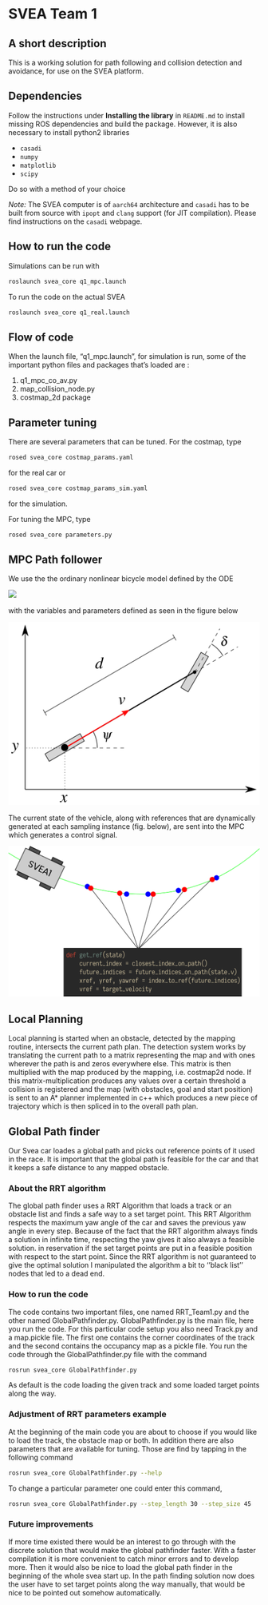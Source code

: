 # SVEA Team 1

## A short description
This is a working solution for path following and collision detection and avoidance, for use on the SVEA platform.

## Dependencies
Follow the instructions under __Installing the library__ in `README.md` to install missing ROS dependencies and build the package. However, it is also necessary to install python2 libraries

- `casadi`
- `numpy`
- `matplotlib`
- `scipy`

Do so with a method of your choice

_Note:_ The SVEA computer is of `aarch64` architecture and `casadi` has to be built from source with `ipopt` and `clang` support (for JIT compilation). Please find instructions on the `casadi` webpage.

## How to run the code

Simulations can be run with
```bash
roslaunch svea_core q1_mpc.launch
```

To run the code on the actual SVEA
```bash
roslaunch svea_core q1_real.launch
```


## Flow of code

When the launch file, “q1_mpc.launch”, for simulation is run, some of the important python files and packages that’s loaded are :
  1. q1_mpc_co_av.py 
  2. map_collision_node.py
  3. costmap_2d package

## Parameter tuning

There are several parameters that can be tuned. For the costmap, type
```bash
rosed svea_core costmap_params.yaml
```

for the real car or 
```bash
rosed svea_core costmap_params_sim.yaml
```
for the simulation.

For tuning the MPC, type
```bash
rosed svea_core parameters.py
```
## MPC Path follower

We use the the ordinary nonlinear bicycle model defined by the ODE

<!--
\large\displaystyle\begin{align*}\dot{x} &= v \cos \psi \\ \dot{y} &= v \sin \psi \\ \dot{\psi} &= \frac{v}{d} \tan \delta \\ \end{align*}
-->
<img src="https://render.githubusercontent.com/render/math?math=%5Clarge%5Cdisplaystyle%0A%5Cbegin%7Balign*%7D%0A%20%20%20%20%5Cdot%7Bx%7D%20%26%3D%20v%20%5Ccos%20%5Cpsi%20%5C%5C%0A%20%20%20%20%5Cdot%7By%7D%20%26%3D%20v%20%5Csin%20%5Cpsi%20%5C%5C%0A%20%20%20%20%5Cdot%7B%5Cpsi%7D%20%26%3D%20%5Cfrac%7Bv%7D%7Bd%7D%20%5Ctan%20%5Cdelta%20%5C%5C%0A%5Cend%7Balign*%7D%0A">

with the variables and parameters defined as seen in the figure below

![Model](docs/.static/model.svg "Model")

The current state of the vehicle, along with references that are dynamically generated at each sampling instance (fig. below), are sent into the MPC which generates a control signal.

![References](docs/.static/references.png "References")

## Local Planning
Local planning is started when an obstacle, detected by the mapping routine, intersects the current path plan. The detection system works by translating the current path to a matrix representing the map and with ones wherever the path is and zeros everywhere else. This matrix is then multiplied with the map produced by the mapping, i.e. costmap2d node. If this matrix-multiplication produces any values over a certain threshold a collision is registered and the map (with obstacles, goal and start position) is sent to an A* planner implemented in c++ which produces a new piece of trajectory which is then spliced in to the overall path plan.

## Global Path finder 
Our Svea car loades a global path and picks out reference points of it used in the race. It is important that the global path is feasible for the car and that it keeps a safe distance to any mapped obstacle. 

### About the RRT algorithm
The global path finder uses a RRT Algorithm that loads a track or an obstacle list and finds a safe way to a set target point. This RRT Algorithm respects the maximum yaw angle of the car and saves the previous yaw angle in every step. Because of the fact that the RRT algorithm always finds a solution in infinite time, respecting the yaw gives it also always a feasible solution. in reservation if the set target points are put in a feasible position with respect to the start point. Since the RRT algorithm is not guaranteed to give the optimal solution I manipulated the algorithm a bit to ‘’black list’’ nodes that led to a dead end. 

### How to run the code
The code contains two important files, one named RRT_Team1.py and the other named GlobalPathfinder.py. GlobalPathfinder.py is the main file, here you run the code. For this particular code setup you also need Track.py and a map.pickle file. The first one contains the corner coordinates of the track and the second contains the occupancy map as a pickle file. You run the code through the GlobalPathfinder.py file with the command  
```bash
rosrun svea_core GlobalPathfinder.py
```
As default is the code loading the given track and some loaded target points along the way. 

### Adjustment of RRT parameters example 
At the beginning of the main code you are about to choose if you would like to load the track, the obstacle map or both. In addition there are also parameters that are available for tuning. Those are find by tapping in the following command

```bash
rosrun svea_core GlobalPathfinder.py --help
```

To change a particular parameter one could enter this command,

```bash
rosrun svea_core GlobalPathfinder.py --step_length 30 --step_size 45 
```

### Future improvements 
If more time existed there would be an interest to go through with the discrete solution that would make the global pathfinder faster. With a faster compilation it is more convenient to catch minor errors and to develop more. Then it would also be nice to load the global path finder in the beginning of the whole svea start up. In the path finding solution now does the user have to set target points along the way manually, that would be nice to be pointed out somehow automatically.
